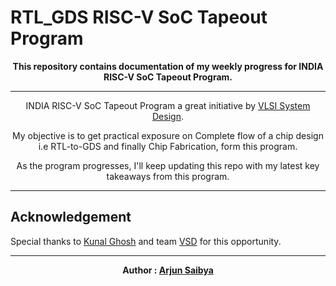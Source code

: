 # RTL_GDS RISC-V SoC Tapeout Program

<div align="center">
<b>This repository contains documentation of my weekly progress for INDIA RISC-V SoC Tapeout Program.</b>
</div>


-------------------------------


<div align="center">
  INDIA RISC-V SoC Tapeout Program a great initiative by <a href="https://www.vlsisystemdesign.com/" target="_blank">VLSI System Design</a>.
  
 
  My objective is to get practical exposure on Complete flow of a chip design i.e RTL-to-GDS and finally Chip Fabrication, form this program.
  
  As the program progresses, I'll keep updating this repo with my latest key takeaways from this program.
</div>



--------------------------------------
## Acknowledgement

Special thanks to [Kunal Ghosh](https://www.linkedin.com/in/kunal-ghosh-vlsisystemdesign-com-28084836/) and team [VSD](https://www.linkedin.com/company/vlsi-system-design/) for this opportunity.

--------------------------------------
<div align="center">
<b>Author : <a href="https://www.linkedin.com/in/arjun-saibya/" target="_blank">Arjun Saibya</a></b>
</div>
